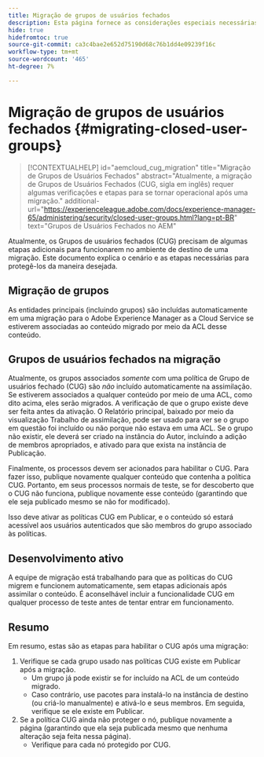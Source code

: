 ```yaml
---
title: Migração de grupos de usuários fechados
description: Esta página fornece as considerações especiais necessárias para habilitar Grupos de usuários fechados após a migração do conteúdo para o Adobe Experience Manager as a Cloud Service.
hide: true
hidefromtoc: true
source-git-commit: ca3c4bae2e652d75190d68c76b1dd4e09239f16c
workflow-type: tm+mt
source-wordcount: '465'
ht-degree: 7%

---
```


# Migração de grupos de usuários fechados {#migrating-closed-user-groups}

>[!CONTEXTUALHELP]
>id="aemcloud_cug_migration"
>title="Migração de Grupos de Usuários Fechados"
>abstract="Atualmente, a migração de Grupos de Usuários Fechados (CUG, sigla em inglês) requer algumas verificações e etapas para se tornar operacional após uma migração."
>additional-url="https://experienceleague.adobe.com/docs/experience-manager-65/administering/security/closed-user-groups.html?lang=pt-BR" text="Grupos de Usuários Fechados no AEM"

Atualmente, os Grupos de usuários fechados (CUG) precisam de algumas etapas adicionais para funcionarem no ambiente de destino de uma migração.  Este documento explica o cenário e as etapas necessárias para protegê-los da maneira desejada.

## Migração de grupos

As entidades principais (incluindo grupos) são incluídas automaticamente em uma migração para o Adobe Experience Manager as a Cloud Service se estiverem associadas ao conteúdo migrado por meio da ACL desse conteúdo.

## Grupos de usuários fechados na migração

Atualmente, os grupos associados *somente* com uma política de Grupo de usuários fechado (CUG) são *não* incluído automaticamente na assimilação. Se estiverem associados a qualquer conteúdo por meio de uma ACL, como dito acima, eles serão migrados. A verificação de que o grupo existe deve ser feita antes da ativação. O Relatório principal, baixado por meio da visualização Trabalho de assimilação, pode ser usado para ver se o grupo em questão foi incluído ou não porque não estava em uma ACL. Se o grupo não existir, ele deverá ser criado na instância do Autor, incluindo a adição de membros apropriados, e ativado para que exista na instância de Publicação.

Finalmente, os processos devem ser acionados para habilitar o CUG. Para fazer isso, publique novamente qualquer conteúdo que contenha a política CUG. Portanto, em seus processos normais de teste, se for descoberto que o CUG não funciona, publique novamente esse conteúdo (garantindo que ele seja publicado mesmo se não for modificado).

Isso deve ativar as políticas CUG em Publicar, e o conteúdo só estará acessível aos usuários autenticados que são membros do grupo associado às políticas.

## Desenvolvimento ativo

A equipe de migração está trabalhando para que as políticas do CUG migrem e funcionem automaticamente, sem etapas adicionais após assimilar o conteúdo.
É aconselhável incluir a funcionalidade CUG em qualquer processo de teste antes de tentar entrar em funcionamento.

## Resumo

Em resumo, estas são as etapas para habilitar o CUG após uma migração:

1. Verifique se cada grupo usado nas políticas CUG existe em Publicar após a migração.
   - Um grupo já pode existir se for incluído na ACL de um conteúdo migrado.
   - Caso contrário, use pacotes para instalá-lo na instância de destino (ou criá-lo manualmente) e ativá-lo e seus membros. Em seguida, verifique se ele existe em Publicar.
1. Se a política CUG ainda não proteger o nó, publique novamente a página (garantindo que ela seja publicada mesmo que nenhuma alteração seja feita nessa página).
   - Verifique para cada nó protegido por CUG.

